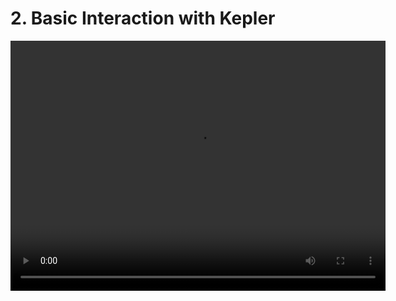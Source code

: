 # 2. Basic Interaction with Kepler
<p float="middle">
  <video width="600" height="400" controls>
  <source src="Finishing.mp4" type="video/mp4">
  </video>
</p>

